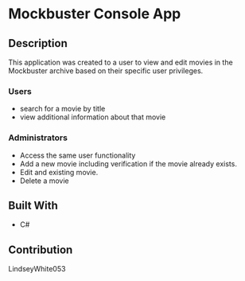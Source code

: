 # Mockbuster Console App

## Description
This application was created to a user to view and edit movies in the Mockbuster archive based on their specific user privileges. 
### Users 
* search for a  movie by title
* view additional information about that movie 

### Administrators 
* Access the same user functionality 
* Add a new movie including verification if the movie already exists. 
* Edit and existing movie. 
* Delete a movie

## Built With 
* C#

## Contribution
LindseyWhite053

